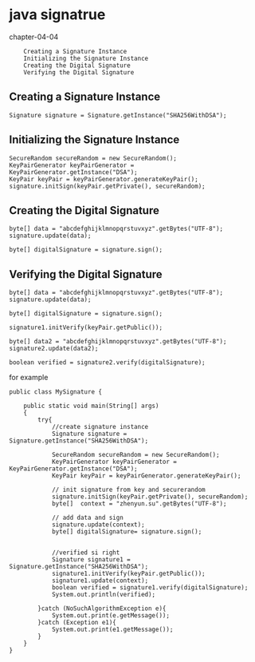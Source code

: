 # java signatrue

 chapter-04-04

		Creating a Signature Instance
		Initializing the Signature Instance
		Creating the Digital Signature
		Verifying the Digital Signature


## Creating a Signature Instance

`Signature signature = Signature.getInstance("SHA256WithDSA");`

## Initializing the Signature Instance

```
SecureRandom secureRandom = new SecureRandom();
KeyPairGenerator keyPairGenerator = KeyPairGenerator.getInstance("DSA");
KeyPair keyPair = keyPairGenerator.generateKeyPair();
signature.initSign(keyPair.getPrivate(), secureRandom);
```

## Creating the Digital Signature

```
byte[] data = "abcdefghijklmnopqrstuvxyz".getBytes("UTF-8");
signature.update(data);

byte[] digitalSignature = signature.sign();
```


## Verifying the Digital Signature

```
byte[] data = "abcdefghijklmnopqrstuvxyz".getBytes("UTF-8");
signature.update(data);

byte[] digitalSignature = signature.sign();
```

```
signature1.initVerify(keyPair.getPublic());

byte[] data2 = "abcdefghijklmnopqrstuvxyz".getBytes("UTF-8");
signature2.update(data2);

boolean verified = signature2.verify(digitalSignature);
```

for example

```
public class MySignature {

    public static void main(String[] args)
    {
        try{
            //create signature instance
            Signature signature = Signature.getInstance("SHA256WithDSA");

            SecureRandom secureRandom = new SecureRandom();
            KeyPairGenerator keyPairGenerator = KeyPairGenerator.getInstance("DSA");
            KeyPair keyPair = keyPairGenerator.generateKeyPair();

            // init signature from key and securerandom
            signature.initSign(keyPair.getPrivate(), secureRandom);
            byte[]  context = "zhenyun.su".getBytes("UTF-8");

            // add data and sign
            signature.update(context);
            byte[] digitalSignature= signature.sign();


            //verified si right
            Signature signature1 = Signature.getInstance("SHA256WithDSA");
            signature1.initVerify(keyPair.getPublic());
            signature1.update(context);
            boolean verified = signature1.verify(digitalSignature);
            System.out.println(verified);

        }catch (NoSuchAlgorithmException e){
            System.out.print(e.getMessage());
        }catch (Exception e1){
            System.out.print(e1.getMessage());
        }
    }
}
```